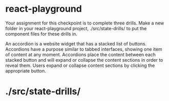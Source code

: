 # react-playground


  Your assignment for this checkpoint is to complete three drills. Make a new folder in your react-playground project, ./src/state-drills/ to put the component files for these drills in.
  
  An accordion is a website widget that has a stacked list of buttons. Accordions have a purpose similar to tabbed interfaces, showing one item of content at any moment. Accordions place the content between each stacked button and will expand or collapse the content sections in order to reveal them. Users expand or collapse content sections by clicking the appropriate button.
  
# ./src/state-drills/
